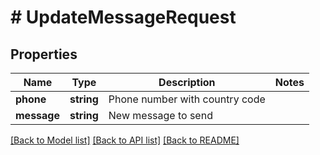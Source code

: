 # # UpdateMessageRequest

## Properties

Name | Type | Description | Notes
------------ | ------------- | ------------- | -------------
**phone** | **string** | Phone number with country code |
**message** | **string** | New message to send |

[[Back to Model list]](../../README.md#models) [[Back to API list]](../../README.md#endpoints) [[Back to README]](../../README.md)
